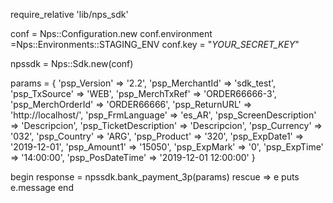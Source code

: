 require_relative 'lib/nps_sdk'

conf = Nps::Configuration.new
conf.environment =Nps::Environments::STAGING_ENV
conf.key = "_YOUR_SECRET_KEY_"

npssdk = Nps::Sdk.new(conf)

params = {
    'psp_Version' => '2.2',
    'psp_MerchantId' => 'sdk_test',
    'psp_TxSource' => 'WEB',
    'psp_MerchTxRef' => 'ORDER66666-3',
    'psp_MerchOrderId' => 'ORDER66666',
    'psp_ReturnURL' => 'http://localhost/',
    'psp_FrmLanguage' => 'es_AR',
    'psp_ScreenDescription' => 'Descripcion',
    'psp_TicketDescription' => 'Descripcion',
    'psp_Currency' => '032',
    'psp_Country' => 'ARG',
    'psp_Product' => '320',
    'psp_ExpDate1' => '2019-12-01',
    'psp_Amount1' => '15050',
    'psp_ExpMark' => '0',
    'psp_ExpTime' => '14:00:00',
    'psp_PosDateTime' => '2019-12-01 12:00:00'
}

begin 
    response = npssdk.bank_payment_3p(params) 
rescue => e 
    puts e.message 
end 
